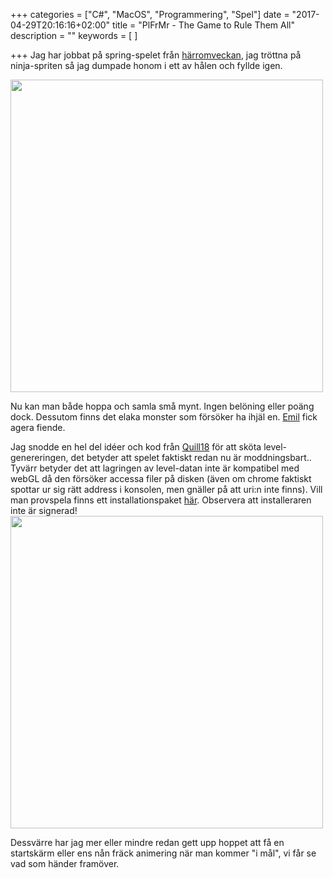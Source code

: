 +++
categories = ["C#", "MacOS", "Programmering", "Spel"]
date = "2017-04-29T20:16:16+02:00"
title = "PlFrMr - The Game to Rule Them All"
description = ""
keywords = [
]

+++
Jag har jobbat på spring-spelet från [härromveckan](/blog/2017/03/12/runnergame/), jag tröttna på ninja-spriten så jag dumpade honom i ett av hålen och fyllde igen.

<!--more-->
<img src="/images/PlFrMr/PlFrMr1.png" width=500px>

Nu kan man både hoppa och samla små mynt. Ingen belöning eller poäng dock. Dessutom finns det elaka monster som försöker ha ihjäl en.  [Emil](http://www.twitch.tv/) fick agera fiende.

Jag snodde en hel del idéer och kod från [Quill18](https://www.twitch.tv/quill18/) för att sköta level-genereringen, det betyder att spelet faktiskt redan nu är moddningsbart.. Tyvärr betyder det att lagringen av level-datan inte är kompatibel med webGL då den försöker accessa filer på disken (även om chrome faktiskt spottar ur sig rätt address i konsolen, men gnäller på att uri:n inte finns). Vill man provspela finns ett installationspaket [här](pLtFrMr.pkg). Observera att installeraren inte är signerad!
<img src="/images/PlFrMr/PlFrMr2.png" width=500px>

Dessvärre har jag mer eller mindre redan gett upp hoppet att få en startskärm eller ens nån fräck animering när man kommer "i mål", vi får se vad som händer framöver.
